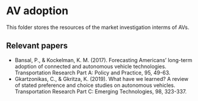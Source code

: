 # AV adoption
This folder stores the resources of the market investigation interms of AVs.

## Relevant papers
- Bansal, P., & Kockelman, K. M. (2017). Forecasting Americans’ long-term adoption of connected and autonomous vehicle technologies. Transportation Research Part A: Policy and Practice, 95, 49-63.
- Gkartzonikas, C., & Gkritza, K. (2019). What have we learned? A review of stated preference and choice studies on autonomous vehicles. Transportation Research Part C: Emerging Technologies, 98, 323-337.